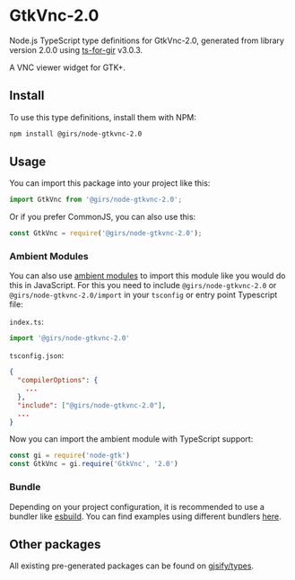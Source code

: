 
# GtkVnc-2.0

Node.js TypeScript type definitions for GtkVnc-2.0, generated from library version 2.0.0 using [ts-for-gir](https://github.com/gjsify/ts-for-gir) v3.0.3.

A VNC viewer widget for GTK+.

## Install

To use this type definitions, install them with NPM:
```bash
npm install @girs/node-gtkvnc-2.0
```

## Usage

You can import this package into your project like this:
```ts
import GtkVnc from '@girs/node-gtkvnc-2.0';
```

Or if you prefer CommonJS, you can also use this:
```ts
const GtkVnc = require('@girs/node-gtkvnc-2.0');
```

### Ambient Modules

You can also use [ambient modules](https://github.com/gjsify/ts-for-gir/tree/main/packages/cli#ambient-modules) to import this module like you would do this in JavaScript.
For this you need to include `@girs/node-gtkvnc-2.0` or `@girs/node-gtkvnc-2.0/import` in your `tsconfig` or entry point Typescript file:

`index.ts`:
```ts
import '@girs/node-gtkvnc-2.0'
```

`tsconfig.json`:
```json
{
  "compilerOptions": {
    ...
  },
  "include": ["@girs/node-gtkvnc-2.0"],
  ...
}
```

Now you can import the ambient module with TypeScript support: 

```ts
const gi = require('node-gtk')
const GtkVnc = gi.require('GtkVnc', '2.0')
```


### Bundle

Depending on your project configuration, it is recommended to use a bundler like [esbuild](https://esbuild.github.io/). You can find examples using different bundlers [here](https://github.com/gjsify/ts-for-gir/tree/main/examples).

## Other packages

All existing pre-generated packages can be found on [gjsify/types](https://github.com/gjsify/types).

